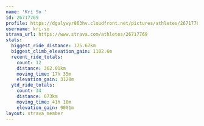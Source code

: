 ```yaml
---
name: 'Kri So '
id: 26717769
profile: https://dgalywyr863hv.cloudfront.net/pictures/athletes/26717769/7761026/14/large.jpg
username: kri-so
strava_url: https://www.strava.com/athletes/26717769
stats:
  biggest_ride_distance: 175.67km
  biggest_climb_elevation_gain: 1102.6m
  recent_ride_totals:
    count: 12
    distance: 362.01km
    moving_time: 17h 35m
    elevation_gain: 3128m
  ytd_ride_totals:
    count: 34
    distance: 673km
    moving_time: 41h 10m
    elevation_gain: 9001m
layout: strava_member
--- 
```

